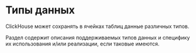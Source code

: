 <a name="data_types"></a>

# Типы данных

ClickHouse может сохранять в ячейках таблиц данные различных типов. 

Раздел содержит описания поддерживаемых типов данных и специфику их использования и/или реализации, если таковые имеются.